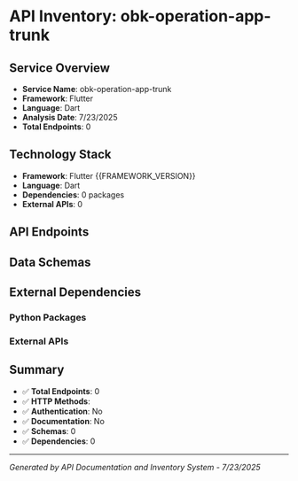 # API Inventory: obk-operation-app-trunk

## Service Overview

- **Service Name**: obk-operation-app-trunk
- **Framework**: Flutter
- **Language**: Dart
- **Analysis Date**: 7/23/2025
- **Total Endpoints**: 0

## Technology Stack

- **Framework**: Flutter {{FRAMEWORK_VERSION}}
- **Language**: Dart
- **Dependencies**: 0 packages
- **External APIs**: 0

## API Endpoints



## Data Schemas



## External Dependencies

### Python Packages


### External APIs


## Summary

- ✅ **Total Endpoints**: 0
- ✅ **HTTP Methods**: 
- ✅ **Authentication**: No
- ✅ **Documentation**: No
- ✅ **Schemas**: 0
- ✅ **Dependencies**: 0

---

*Generated by API Documentation and Inventory System - 7/23/2025* 